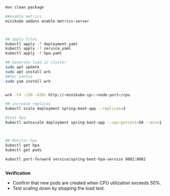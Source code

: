 ```bash
mvn clean package

##enable metrics
minikube addons enable metrics-server



## apply files
kubectl apply -f deployment.yaml
kubectl apply -f service.yaml
kubectl apply -f hpa.yaml

## Generate load in cluster
sudo apt update
sudo apt install wrk
##for centos
sudo yum install wrk


wrk -t4 -c50 -d30s http://<minikube-ip>:<node-port>/cpu

## increase replicas
kubectl scale deployment spring-boot-app --replicas=3

#test hpa
kubectl autoscale deployment spring-boot-app --cpu-percent=50 --min=1 --max=5



## Monitor hpa
kubectl get hpa
kubectl get pods

kubectl port-forward service/spring-boot-hpa-service 8082:8082



```
**Verification**
- Confirm that new pods are created when CPU utilization exceeds 50%.
- Test scaling down by stopping the load test.